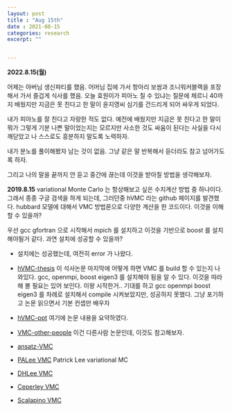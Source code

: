 ```yaml
---
layout: post
title : "Aug 15th"
date : 2021-08-15
categories: research
excerpt: ""


---
```



**2022.8.15(월)**

어제는 아버님 생신파티를 했음. 어머님 집에 가서 항아리 보쌈과 조니워커블랙을 포장해서 가서 즐겁게 식사를 했음.
오늘 효원이가 피아노 칠 수 있냐는 질문에 체르니 40까지 배웠지만 지금은 못 친다고 한 말이 윤지영씨 심기를 건드리게 되어 싸우게 되었다. 

내가 피아노를 잘 친다고 자랑한 적도 없다.  예전에 배웠지만 지금은 못 친다고 한 말이 뭐가 그렇게 기분 나쁜 말이었는지는 모르지만 사소한 것도 싸움이 된다는 사실을 다시 깨닫았고 나 스스로도 흥분하지 말도록 노력하자. 

내가 분노를 풀이해봤자 남는 것이 없음. 그냥 같은 말 반복해서 듣더라도 참고 넘어가도록 하자. 

그리고 나의 말을 끝까지 안 듣고 중간에 끊는데 이것을 받아칠 방법을 생각해보자.  





**2019.8.15** 
 variational Monte Carlo 는 항상해보고 싶은 수치계산 방법 중 하나이다. 그래서 종종 구글 검색을 하게 되는데, 그러던중 hVMC 라는 github 페이지를 발견했다. hubbard 모델에 대해서 VMC 방법론으로 다양한 계산을 한 코드이다. 이것을 이해할 수 있을까?
 
 우선 gcc gfortran 으로 시작해서 mpich 를 설치하고 이것을 기반으로 boost 를 설치해야될거 같다. 과연 설치에 성공할 수 있을까?
 - 설치에는 성공했는데, 여전히 error 가 나왔다. 
 
- [hVMC-thesis](/todo/images/hVMC-thesis.pdf) 이 석사논문 마지막에 어떻게 하면 VMC 를 build 할 수 있는지 나와있다. gcc, openmpi, boost eigen3 를 설치해야 됨을 알 수 있다.  이것을 따라해 볼 필요는 있어 보인다. 이왕 시작한거..  기대를 하고 gcc openmpi boost eigen3 를 차례로 설치해서 compile 시켜보았지만, 성공하지 못했다. 그냥 포기하고 논문 읽으면서 기본 컨셉만 배우자

- [hVMC-ppt](/todo/images/hVMC-PPT.pdf) 여기에 논문 내용을 요약하였다.  

- [VMC-other-people](/todo/images/VMC-other-people.pdf) 이건 다른사람 논문인데, 이것도 참고해보자. 

- [ansatz-VMC](/todo/images/ansatz-VMC.pdf)

- [PALee VMC](/todo/images/PALee-VMC.pdf) Patrick Lee variational MC

- [DHLee VMC](/todo/images/DHLee-VMC.pdf)

- [Ceperley VMC](/todo/images/Ceperley-VMC.pdf)

- [Scalapino VMC](/todo/images/Scalapino-VMC.pdf)